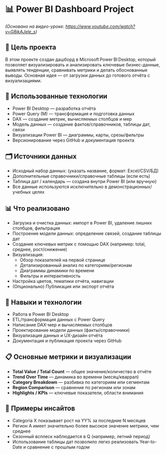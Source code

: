 # 📊 Power BI Dashboard Project  
_(Основано на видео-уроке: https://www.youtube.com/watch?v=G8ikAJele_s)_

## 🎯 Цель проекта  
В этом проекте создан дашборд в Microsoft Power BI Desktop, который позволяет визуализировать и анализировать ключевые бизнес-данные, выявлять тенденции, сравнивать метрики и делать обоснованные выводы. Основная идея — от загрузки данных до готового отчёта с визуализациями.

## 🧰 Использованные технологии  
- Power BI Desktop — разработка отчёта  
- Power Query (M) — трансформация и подготовка данных  
- DAX — создание метрик, вычисляемых столбцов и мер  
- Модель данных — создание фактов/справочников, таблицы дат, связи  
- Визуализации Power BI — диаграммы, карты, срезы/фильтры  
- Версионирование через GitHub и документация проекта

## 🗂 Источники данных  
- Исходный набор данных: (указать название, формат: Excel/CSV/БД)  
- Дополнительные справочники/справочные таблицы (если есть)  
- Таблица дат / календарь — создана внутри Power BI (или вручную)  
- Все данные используются исключительно в демонстрационных/учебных целях

## 📊 Что реализовано  
- Загрузка и очистка данных: импорт в Power BI, удаление лишних столбцов, фильтрация  
- Построение модели данных: определение связей, создание таблицы дат  
- Создание ключевых метрик с помощью DAX (например: total, среднее, рост/снижение)  
- Визуализация:  
  - Обзор показателей на первой странице  
  - Детализированный анализ по категориям/регионам  
  - Диаграммы динамики по времени  
  - Фильтры и интерактивность  
- Настройка цветов, тематики отчёта, навигации  
- (Опционально) Публикация или экспорт отчёта

## 🎯 Навыки и технологии  
- Работа в Power BI Desktop  
- ETL/трансформация данных с Power Query  
- Написание DAX-мер и вычисляемых столбцов  
- Проектирование модели данных (факты/справочники)  
- Визуализация данных и UX-дизайн отчёта  
- Документация и публикация проекта через GitHub

## 📋 Основные метрики и визуализации  
- **Total Value / Total Count** — общее значение/количество в отчёте  
- **Trend Over Time** — динамика во времени (месяц/кваррал)  
- **Category Breakdown** — разбивка по категориям или сегментам  
- **Region Comparison** — сравнение по регионам или зонам  
- **Highlights / KPIs** — ключевые показатели, области внимания

## 📝 Примеры инсайтов  
- Categoria X показывает рост на YY% за последние N месяцев  
- Регион A имеет значительно более высокое значение метрики, чем среднее  
- Сезонный всплеск наблюдается в Q (например, летний период)  
- Использование таблицы дат позволило легко реализовать Year-to-Date и сравнение с прошлым годом
